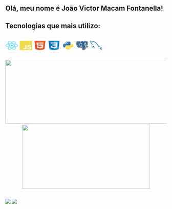 ## Olá, meu nome é João Victor Macam Fontanella!

## Tecnologias que mais utilizo:

<div style="display: inline_block"><br>
  <img align="center" alt="React" height="30" width="40" src="https://github.com/devicons/devicon/blob/master/icons/react/react-original.svg">
  <img align="center" alt="JS" height="30" width="40" src="https://raw.githubusercontent.com/devicons/devicon/master/icons/javascript/javascript-plain.svg">
  <img align="center" alt="HTML" height="30" width="40" src="https://raw.githubusercontent.com/devicons/devicon/master/icons/html5/html5-original.svg">
  <img align="center" alt="CSS" height="30" width="40" src="https://raw.githubusercontent.com/devicons/devicon/master/icons/css3/css3-original.svg">
  <img align="center" alt="Python" height="30" width="40" src="https://raw.githubusercontent.com/devicons/devicon/master/icons/python/python-original.svg">
  <img align="center" alt="Postgresql" height="30" width="40" src="https://github.com/devicons/devicon/blob/master/icons/postgresql/postgresql-original.svg">
  <img align="center" alt="MySQL" height="30" width="40" src="https://github.com/devicons/devicon/blob/master/icons/mysql/mysql-original.svg">
</div>
  
  ##
<p align="center">
  <img width="600" height="200" src="https://github-readme-stats.vercel.app/api?username=JoaoFontanella&show_icons=true&theme=dark">
  <img width="400" height="200" src="https://github-readme-stats.vercel.app/api/top-langs/?username=JoaoFontanella&size_weight=0.0005&count_weight=0.3&layout=compact&theme=dark">
</p>

  ##
 
<div>
<a href = "mailto:contato@joaofontanella31"><img src="https://img.shields.io/badge/Gmail-D14836?style=for-the-badge&logo=gmail&logoColor=white" target="_blank"></a>
<a href="https://www.linkedin.com/in/joão-fontanella-9b3389254" target="_blank"><img src="https://img.shields.io/badge/-LinkedIn-%230077B5?style=for-the-badge&logo=linkedin&logoColor=white" target="_blank"></a>   
</div>
